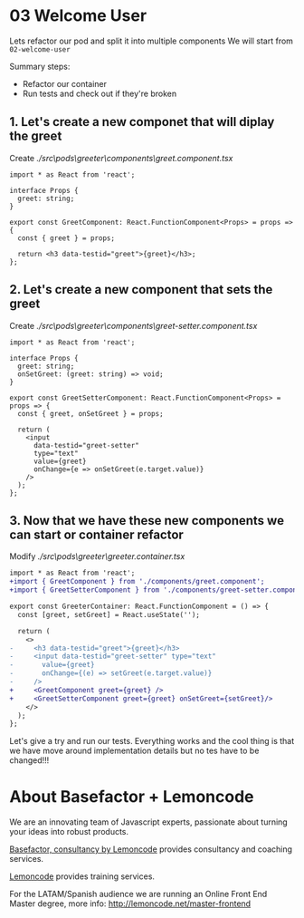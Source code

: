 # 03 Welcome User

Lets refactor our pod and split it into multiple components
We will start from `02-welcome-user`

Summary steps:

- Refactor our container
- Run tests and check out if they're broken

## 1. Let's create a new componet that will diplay the greet

Create _./src\pods\greeter\components\greet.component.tsx_

```tsx
import * as React from 'react';

interface Props {
  greet: string;
}

export const GreetComponent: React.FunctionComponent<Props> = props => {
  const { greet } = props;

  return <h3 data-testid="greet">{greet}</h3>;
};
```

## 2. Let's create a new component that sets the greet

Create _./src\pods\greeter\components\greet-setter.component.tsx_

```tsx
import * as React from 'react';

interface Props {
  greet: string;
  onSetGreet: (greet: string) => void;
}

export const GreetSetterComponent: React.FunctionComponent<Props> = props => {
  const { greet, onSetGreet } = props;

  return (
    <input
      data-testid="greet-setter"
      type="text"
      value={greet}
      onChange={e => onSetGreet(e.target.value)}
    />
  );
};
```

## 3. Now that we have these new components we can start or container refactor

Modify _./src\pods\greeter\greeter.container.tsx_

```diff
import * as React from 'react';
+import { GreetComponent } from './components/greet.component';
+import { GreetSetterComponent } from './components/greet-setter.component';

export const GreeterContainer: React.FunctionComponent = () => {
  const [greet, setGreet] = React.useState('');

  return (
    <>
-     <h3 data-testid="greet">{greet}</h3>
-     <input data-testid="greet-setter" type="text"
-       value={greet}
-       onChange={(e) => setGreet(e.target.value)}
-     />
+     <GreetComponent greet={greet} />
+     <GreetSetterComponent greet={greet} onSetGreet={setGreet}/>
    </>
  );
};

```

Let's give a try and run our tests. Everything works and the cool thing is that we have move around implementation details but no tes have to be changed!!!

# About Basefactor + Lemoncode

We are an innovating team of Javascript experts, passionate about turning your ideas into robust products.

[Basefactor, consultancy by Lemoncode](http://www.basefactor.com) provides consultancy and coaching services.

[Lemoncode](http://lemoncode.net/services/en/#en-home) provides training services.

For the LATAM/Spanish audience we are running an Online Front End Master degree, more info: http://lemoncode.net/master-frontend
